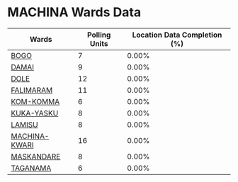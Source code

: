 
# MACHINA Wards Data

| Wards | Polling Units | Location Data Completion (%) |
| ---- | ----- | ------- |
| [BOGO](./wards/19430-bogo) | 7 | 0.00% |
| [DAMAI](./wards/19431-damai) | 9 | 0.00% |
| [DOLE](./wards/19432-dole) | 12 | 0.00% |
| [FALIMARAM](./wards/19433-falimaram) | 11 | 0.00% |
| [KOM-KOMMA](./wards/19434-kom-komma) | 6 | 0.00% |
| [KUKA-YASKU](./wards/19435-kuka-yasku) | 8 | 0.00% |
| [LAMISU](./wards/19436-lamisu) | 8 | 0.00% |
| [MACHINA-KWARI](./wards/19437-machina-kwari) | 16 | 0.00% |
| [MASKANDARE](./wards/19438-maskandare) | 8 | 0.00% |
| [TAGANAMA](./wards/19439-taganama) | 6 | 0.00% |




